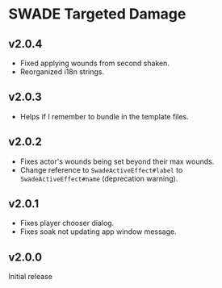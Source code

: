 # SWADE Targeted Damage

## v2.0.4

- Fixed applying wounds from second shaken.
- Reorganized i18n strings.

## v2.0.3

- Helps if I remember to bundle in the template files.

## v2.0.2

- Fixes actor's wounds being set beyond their max wounds.
- Change reference to `SwadeActiveEffect#label` to `SwadeActiveEffect#name` (deprecation warning).

## v2.0.1

- Fixes player chooser dialog.
- Fixes soak not updating app window message.

## v2.0.0

Initial release
